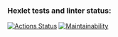 ### Hexlet tests and linter status:
[![Actions Status](https://github.com/DiasProjects/frontend-project-lvl1/workflows/hexlet-check/badge.svg)](https://github.com/DiasProjects/frontend-project-lvl1/actions)
[![Maintainability](https://api.codeclimate.com/v1/badges/a99a88d28ad37a79dbf6/maintainability)](https://codeclimate.com/github/codeclimate/codeclimate/maintainability)